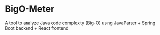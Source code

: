 # BigO-Meter
A tool to analyze Java code complexity (Big-O) using JavaParser + Spring Boot backend + React frontend

